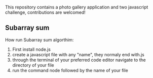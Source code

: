 This repository contains a photo gallery application and two javascript challenge, contributions are welcomed!

Subarray sum
-----------------

How run Subarray sum algorthim:
1. First install node.js
2. create a javascript file with any "name", they normaly end with.js
3. through the terminal of your preferred code editor navigate to the directory of your file
4. run the command node followed by the name of your file

